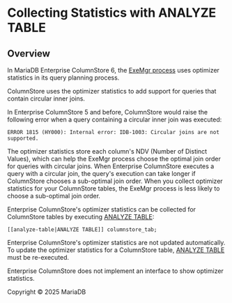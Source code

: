 # Collecting Statistics with ANALYZE TABLE



## Overview

In MariaDB Enterprise ColumnStore 6, the [ExeMgr process](../../columnstore-architecture/mariadb-enterprise-columnstore-query-evaluation.md#exemgr-processfacility) uses optimizer statistics in its query planning process.

ColumnStore uses the optimizer statistics to add support for queries that contain circular inner joins.

In Enterprise ColumnStore 5 and before, ColumnStore would raise the following error when a query containing a circular inner join was executed:

```
ERROR 1815 (HY000): Internal error: IDB-1003: Circular joins are not supported.
```

The optimizer statistics store each column's NDV (Number of Distinct Values), which can help the ExeMgr process choose the optimal join order for queries with circular joins. When Enterprise ColumnStore executes a query with a circular join, the query's execution can take longer if ColumnStore chooses a sub-optimal join order. When you collect optimizer statistics for your ColumnStore tables, the ExeMgr process is less likely to choose a sub-optimal join order.

Enterprise ColumnStore's optimizer statistics can be collected for ColumnStore tables by executing [ANALYZE TABLE](https://app.gitbook.com/s/SsmexDFPv2xG2OTyO5yV/reference/sql-statements/table-statements/analyze-table):

```
[[analyze-table|ANALYZE TABLE]] columnstore_tab;
```

Enterprise ColumnStore's optimizer statistics are not updated automatically. To update the optimizer statistics for a ColumnStore table, [ANALYZE TABLE](https://app.gitbook.com/s/SsmexDFPv2xG2OTyO5yV/reference/sql-statements/table-statements/analyze-table) must be re-executed.

Enterprise ColumnStore does not implement an interface to show optimizer statistics.

Copyright © 2025 MariaDB
